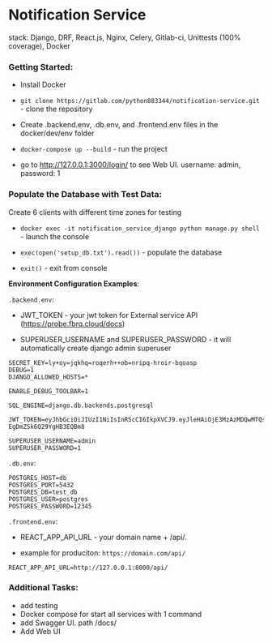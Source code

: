 # Notification Service

stack: Django, DRF, React.js, Nginx, Celery, Gitlab-ci, Unittests (100% coverage), Docker

### Getting Started:

- Install Docker

- `git clone https://gitlab.com/python883344/notification-service.git` - clone the repository

- Create .backend.env, .db.env, and .frontend.env files in the docker/dev/env folder


- `docker-compose up --build` - run the project

- go to http://127.0.0.1:3000/login/   to see Web UI. username: admin, password: 1

### Populate the Database with Test Data:

Create 6 clients with different time zones for testing

- `docker exec -it notification_service_django python manage.py shell` - launch the console

- `exec(open('setup_db.txt').read())` - populate the database

- `exit()` - exit from console

**Environment Configuration Examples**:

`.backend.env`:
- JWT_TOKEN - your jwt token for External service API (https://probe.fbrq.cloud/docs)

- SUPERUSER_USERNAME and SUPERUSER_PASSWORD - it will automatically create django admin superuser

```env
SECRET_KEY=ly+oy=jqkhq=roqerh++ob=nripq-hroir-bqoasp
DEBUG=1
DJANGO_ALLOWED_HOSTS=*

ENABLE_DEBUG_TOOLBAR=1

SQL_ENGINE=django.db.backends.postgresql

JWT_TOKEN=eyJhbGciOiJIUzI1NiIsInR5cCI6IkpXVCJ9.eyJleHAiOjE3MzAzMDQwMTQsImlzcyI6ImZhYnJpcXVlIiwibmFtZSI6Imh0dHBzOi8vdC5tZS9EZW5fZ3Vkb2sifQ.NjlSPKYqR6KFuJ9DtmnKf-EgDmZSk6Q29YgHB3EQBm8

SUPERUSER_USERNAME=admin
SUPERUSER_PASSWORD=1
```

`.db.env`:

```env
POSTGRES_HOST=db
POSTGRES_PORT=5432
POSTGRES_DB=test_db
POSTGRES_USER=postgres
POSTGRES_PASSWORD=12345
```

`.frontend.env`:

- REACT_APP_API_URL - your domain name + /api/.

- example for produciton: `https://domain.com/api/`

```env
REACT_APP_API_URL=http://127.0.0.1:8000/api/
```

### Additional Tasks:

- add testing
- Docker compose for start all services with 1 command
- add Swagger UI. path /docs/
- Add Web UI

